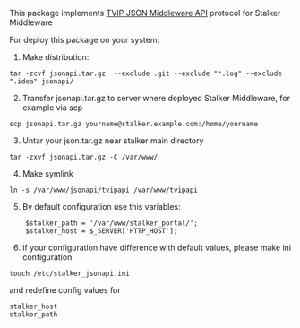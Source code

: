 This package implements [TVIP JSON Middleware API](http://wiki.tvip.ru/en/tvip_json_middleware_api/1) protocol for Stalker Middleware
 
For deploy this package on your system:

1) Make distribution: 
```
tar -zcvf jsonapi.tar.gz  --exclude .git --exclude "*.log" --exclude ".idea" jsonapi/
```

2) Transfer jsonapi.tar.gz to server where deployed Stalker Middleware, for example via scp
```
scp jsonapi.tar.gz yourname@stalker.example.com:/home/yourname
```

3) Untar your json.tar.gz near stalker main directory
```
tar -zxvf jsonapi.tar.gz -C /var/www/
```

4) Make symlink
```
ln -s /var/www/jsonapi/tvipapi /var/www/tvipapi
```
5)  By default configuration use this variables:
```
    $stalker_path = '/var/www/stalker_portal/';
    $stalker_host = $_SERVER['HTTP_HOST'];     
```
6) if your configuration have difference with default values, please make ini configuration
 ```
touch /etc/stalker_jsonapi.ini
```
and redefine config values for 
```
stalker_host
stalker_path
```